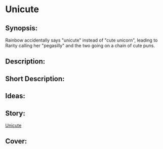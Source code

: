 # Unicute

## Synopsis:
Rainbow accidentally says "unicute" instead of "cute unicorn", leading to Rarity calling her "pegasilly" and the two going on a chain of cute puns.

## Description:


## Short Description:


## Ideas:


## Story:
[Unicute](./unicute.md)

## Cover:

